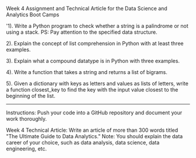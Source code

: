 Week 4 Assignment and Technical Article for the Data Science and Analytics Boot Camps 

'1). Write a Python program to check whether a string is a palindrome or not using a stack.
PS: Pay attention to the specified data structure.

2). Explain the concept of list comprehension in Python with at least three examples.

3). Explain what a compound datatype is in Python with three examples.

4). Write a function that takes a string and returns a list of bigrams.

5). Given a dictionary with keys as letters and values as lists of letters, write a function closest_key to find the key with the input value closest to the beginning of the list.
___
Instructions: Push your code into a GitHub repository and document your work thoroughly.

Week 4 Technical Article: Write an article of more than 300 words titled "The Ultimate Guide to Data Analytics."
Note: You should explain the data career of your choice, such as data analysis, data science, data engineering, etc.